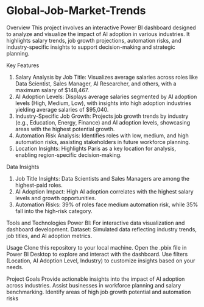 # Global-Job-Market-Trends
Overview
This project involves an interactive Power BI dashboard designed to analyze and visualize the impact of AI adoption in various industries. It highlights salary trends, job growth projections, automation risks, and industry-specific insights to support decision-making and strategic planning.

Key Features
1. Salary Analysis by Job Title: Visualizes average salaries across roles like Data Scientist, Sales Manager, AI Researcher, and others, with a maximum salary of $148,467.
2. AI Adoption Levels: Displays average salaries segmented by AI adoption levels (High, Medium, Low), with insights into high adoption industries yielding average salaries of $95,040.
3. Industry-Specific Job Growth: Projects job growth trends by industry (e.g., Education, Energy, Finance) and AI adoption levels, showcasing areas with the highest potential growth.
4. Automation Risk Analysis: Identifies roles with low, medium, and high automation risks, assisting stakeholders in future workforce planning.
5. Location Insights: Highlights Paris as a key location for analysis, enabling region-specific decision-making.
   
Data Insights
1. Job Title Insights: Data Scientists and Sales Managers are among the highest-paid roles.
2. AI Adoption Impact: High AI adoption correlates with the highest salary levels and growth opportunities.
3. Automation Risks: 39% of roles face medium automation risk, while 35% fall into the high-risk category.
   
Tools and Technologies
Power BI: For interactive data visualization and dashboard development.
Dataset: Simulated data reflecting industry trends, job titles, and AI adoption metrics.

Usage
Clone this repository to your local machine.
Open the .pbix file in Power BI Desktop to explore and interact with the dashboard.
Use filters (Location, AI Adoption Level, Industry) to customize insights based on your needs.

Project Goals
Provide actionable insights into the impact of AI adoption across industries.
Assist businesses in workforce planning and salary benchmarking.
Identify areas of high job growth potential and automation risks
